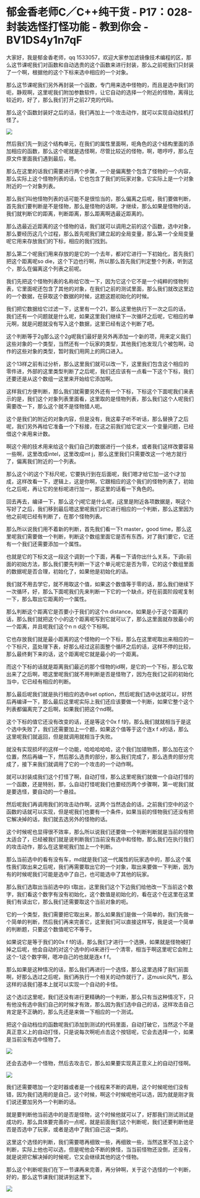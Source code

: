 # 郁金香老师C／C++纯干货 - P17：028-封装选怪打怪功能 - 教到你会 - BV1DS4y1n7qF

大家好，我是郁金香老师，qq 1533057，欢迎大家参加滤镜像技术编程的区，那么这节课呢我们对函数和自动选贵的这个函数来进行封装，那么之前呢我们只封装了一个啊，根据他的这个下标来选中相应的一个对象。

那么这节课呢我们另外再封装一个函数，专门用来选中怪物的，而且是选中我们的呃，静观啊，这里呢我们附加参数软件，让它自动的选择一个附近的怪物，离得比较近的，好了，那么我们打开之前27克的代码。

那么这个函数封装好之后的话，我们再加上一个攻击动作，就可以实现自动挂机打怪了。

![](img/04285e2c4f1f16ca96608f43f63a4b74_1.png)

然后我们先一到这个结构单元，在我们的属性里面啊，呃角色的这个结构里面的添加相应的函数，那么这个呢就是选怪啊，尽管比较近的怪物，啊，嗯哼哼，那么在原文件里面我们遇到最后，嗯。

那么在这里的话我们需要进行两个步骤，一个是偏离整个包含了怪物的一个内容，那么实际上这个怪物列表的话，它也包含了我们的玩家对象，它实际上是一个对象附近的一个对象列表。

那么我们叫他怪物列表的话可能不是很恰当的，那么偏离之后呢，我们要做判断，首先我们要判断是不是怪物，那么是怪物的话啊，才继续，那么如果是怪物的话，我们就判断它的距离，判断距离，那么距离啊选最近距离的。

那么选最近近距离的这个怪物的话，我们就可以调用之前的这个函数，选中对象，那么要经历这几个过程，那么首先呢我们建立起的全局变量，那么第一个全局变量呢它用来存放我们的下标，相应的我们找到。

那么第二个呢我们用来存放的是它的一个去年，都对它进行一下初始化，首先我们把这个距离呢so die，这个下边也行啊，所以那么首先我们判定整个列表，听到这个，那么在偏离这个列表之前呢。

我们先把这个怪物列表的名称给它改一下，因为它这个它不是一个纯粹的怪物列表，它里面呢还包含了其他的对象，在我们之前的测试里面，那么我们就改这里边的一个数据，在获取这个数据的时候，这题这题初始化的时候。

我们把它数据给它过滤一下，这里有一个21，那么这里他执行下一次之后的话，我们还有一个问题就是什么呢，如果这里我们继续下一次循环之后呢，它相应的单元啊，就是问题就没有写入这个数据，这里已经有这个判断了吧。

这个判断等于2g那么这个2g呢我们最好是另外再添加一个新的项，用来定义我们这些对象的一个类型，当然还有一个玩家的类型，其他我们也发现几个被包啊，动作的这些对象的类型，暂时我们用网上的网口进入。

这个13样之前有过分析，那么这里我们就可以改一下，这里我们包含这个相应的零件进，外部的这里类型判断了之后呢，我们还应该有一点看一下这个下标，我们还要还是从这个数组一这里来开始给它添加啊。

这样我们方便判断，那么我们就需要另外还有一个下标，下标这个下面呢我们来表示的是，我们这个对象列表里面看，这里取的是怪物列表，那么我们这个人呢我们需要改一下，那么这个就不是怪物猎人呃。

这个是我们的附近的对象内容，但是没有，我这辈子听不听话，那么替换了之后呢，我们另外再给它准备一个下标接，在这之前我们给它定义一个变量问题，已经借这个来用来计数。

啊这个用的技术用来给这个我们自己的数据进行一个技术，或者我们这样改要容易一些啊，这里改成intel，这里改成int j，那么这里我们只需要改这一个地方就行了，偏离我们附近的一个列表。

那么这个i的这个下标尺呢，它要执行到在后面呢，我们嗯才给它加一这个i才加成，这样改看一下，逻辑上，这是你啊，它跟相应的这个我们的怪物列表了，初始化之后呢，再让它的坐标呢进行加一，那这里的话看一下角色的。

回去再去，编译一下，那么这个j呢它是什么呢，j这里是附近各项数据是，啊这个写好了之后，我们移到最后嗯这里呢我们对它进行相应的一个判断，那么这里因为他之前呢已经有判断了，在那个怪物列表。

那么所以说我们用不着新的判断，首先我们看一下t master，good time，那么这里呢我们需要做一个判断，判断这个数组里面它是否有东西，对了我们要它，它还有一个我们还需要添加一个属性。

也就是它的下标文这一段这个调到一个下面，再看一下请你出什么关系，下调c前面的初始方法，那么我们要先判断一下这个单元呢它是否为零，它的这个数组里面的数据呢是否合理，初始化了，如果他是初始化的话。

我们就不用去学它，就不用取这个值，如果这个数值等于零的话，那么我们继续下一次循环，好，那么下面呢我们先来判断一下它的一个缺点，好在前面阶段呢复制一下，那么取出它距离的一个属性。

那么判断这个距离它是否要小于我们的这个n distance，如果是小于这个距离的话，那么我们就把这个小的这个距离呢写到它就可以了，那么这里面就存放最小的一个距离，并且呢我们这个n n d这个下标啊。

它也存放我们就是最小距离的这个怪物的一个下标，那么在这里呢取出来相应的一个下标尺，蓝处理下表，好那么经过这前面整个循环之后的话，这样不停的比较，那么最终剩下来的话，这个距离呢它就是最小的一个距离。

而这个下标的话就是距离我们最近的那个怪物的id啊，是它的一个下标，那么它取出来了之后啊，嗯这里呢我们就不用判断是否是怪物了，因为在我们之前的初始化当中，它已经有相应的判断。

那么最后呢我们就是执行相应的选中set option，然后呢我们选中达就可以，好然后再编译一下，那么最后这里呢实际上我们还应该要做一个判断，如果它整个这个列表都偏离完了之后啊，如果我们把这个nd啊。

这个下标的值它还没有改变的话，还是等这个0x f f的，那么我们就就相当于是这个选中失败了，我们还需要加上一个题，如果这个值等于这个连x f x的话，那么这里呢我们就返回，但是就调用就相当于失败。

就没有实现损坏的这样一个功能，哈哈哈哈哈，这个我们加错物质，那么加在这个位置，然后再编一下，然后那么选贵的部分，那么我们完成了，那么选贵的部分完成了，接下来我们就调用了它的一个攻击的一个动作啊。

就可以封装成我们这个打怪了啊，自动打怪，那么这里呢我们就做一个自动打怪的一个函数，还是特别，那，么自动打怪呢我们也要经历两个步骤啊，第一呢我们就是要选怪，要自动的一个悬挂。

然后呢我们再调用我们的攻击动作啊，这两个当然选会的话，之前我们空中的这个函数的话就可以实现，但是呢我们也要有一个条件，如果当前的怪物我们还没有把它解决掉的话，我们就去选另外的怪物的话。

这个时候呢也显得很不效率，那么所以说我们还要做一个判断判断就是当前的怪物太适合了，已经被我们就是说判断我们当前没有选中和怪物，那么我们在执行我们的攻击动作，那么在这里呢我们加上一个判断。

那么当前选中的看有没有车，md就是我们这一代属性的玩家选中的，那么这个属性我们取出来之后呢，我们再需要取出它的一个对象，取出来要做一下判断，因为有的时候呢我们可能是选中了自己，也可能选中了其他的玩家。

那么我们选取出当前选中的i t取出，这里我们这个下边我们给他改一下当前这个数字，我们看这个数字有没有初始化，这个数值是初始化的，看在这个在这里在这里我们有读出它，那么我们还需要取这个当前对象的呃。

它的一个类型，我们需要把它取出来，那么如果我们是做一个简单的，我们先做一个简单的判断，然后我们再来完善它，这里我们可以直接这样写，我是说一个简单的判断题，只要这个数值呢它不等于。

如果说它是等于我们的0x f f的话，那么我们才进行一个选换，如果就是怪物被打掉之后呢，他会自动的对这个选中的id来进行一个清零，相当于啊这里呢它会附上这个-1这个数字啊，嗯冲自己的也就是连x f f。

那么如果是这种情况的话，那么我们再进行一个选怪，那么这里选择了我们前面啊，好那么选过之后呢，我们再执行一个相关的动作就行了，这music风气，那么这样的话我们基本上就可以实现一个自动的卡怪。

这个选过这里呢，我们还没有进行更精确的一个判断，那么只有当这种情况下，只有他没有选中我们自己的时候才有效，那么因为我们选中自己的话，这样攻击自己肯定是不正确的，那么先还是来做一下相应的一个测试。

把这个自动档位的函数呢我们添加到测试的代码里面，自动打破它，当然这个不是真正意义上的自动打怪，只是说每次啊呃点击这个按钮呢，它会去选择一个，如果是当前没有选中怪物了。



![](img/04285e2c4f1f16ca96608f43f63a4b74_3.png)

还会去选中一个怪物，然后去攻击它，那么如果要实现真正意义上的自动打怪啊。

![](img/04285e2c4f1f16ca96608f43f63a4b74_5.png)

我们还需要嗯加一个定时器或者是一个线程来不断的调用，这个时候呢他们没有错，因为我们选用的是自己，这个时候，啊这个时候呢他可以选，因为就是刚才我们说还要加另外一个判断的话。

就是要判断他当前选中的是否是怪物，这个时候他就可以了，好那我们测试测试是成功的，那么具体要完善的一点呢，就是前面我们这个判断呢，我们还要判断他是否是否选中了玩家，或者是选中了我们自己这一类的。

这里这个选怪的判断，我们需要嗯再细致一些，再细致一些，当然这里不加上这个判断，实际上他也可以选，但是呢他会不断的换怪，当当前怪物还没倒，还没有，就是说把它解决掉的时候呢，它又会继续其他的这个怪物。

那么这个判断呢我们在下一节课再来完善，再分钟啊，关于这个选怪的一个判断，好的，那么这节课我们就讲到这里下。



![](img/04285e2c4f1f16ca96608f43f63a4b74_7.png)
